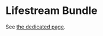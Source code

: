 Lifestream Bundle
=================

See [the dedicated page](lyrixx.github.io/lifestream/symfony2-bundle.html).

